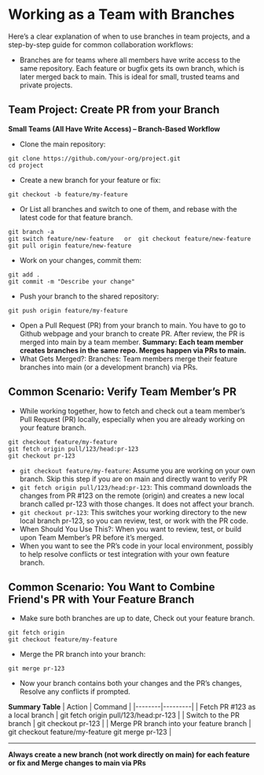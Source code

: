 # Working as a Team with Branches
Here’s a clear explanation of when to use branches in team projects, and a step-by-step guide for common collaboration workflows:

- Branches are for teams where all members have write access to the same repository. Each feature or bugfix gets its own branch, which is later merged back to main. This is ideal for small, trusted teams and private projects.

## Team Project: Create PR from your Branch
**Small Teams (All Have Write Access) – Branch-Based Workflow**
- Clone the main repository:
```
git clone https://github.com/your-org/project.git
cd project
```
- Create a new branch for your feature or fix:
```
git checkout -b feature/my-feature
```
- Or List all branches and switch to one of them, and rebase with the latest code for that feature branch.
```
git branch -a
git switch feature/new-feature   or  git checkout feature/new-feature  
git pull origin feature/new-feature
```
- Work on your changes, commit them:
```
git add .
git commit -m "Describe your change"
```
- Push your branch to the shared repository:
```
git push origin feature/my-feature
```
- Open a Pull Request (PR) from your branch to main. You have to go to Github webpage and your branch to create PR. After review, the PR is merged into main by a team member.
**Summary: Each team member creates branches in the same repo. Merges happen via PRs to main.**
- What Gets Merged?: Branches: Team members merge their feature branches into main (or a development branch) via PRs.

## Common Scenario: Verify Team Member’s PR
- While working together, how to fetch and check out a team member’s Pull Request (PR) locally, especially when you are already working on your feature branch.
```
git checkout feature/my-feature
git fetch origin pull/123/head:pr-123
git checkout pr-123
```
- `git checkout feature/my-feature`: Assume you are working on your own branch. Skip this step if you are on main and directly want to verify PR
- `git fetch origin pull/123/head:pr-123`: This command downloads the changes from PR #123 on the remote (origin) and creates a new local branch called pr-123 with those changes. It does not affect your branch.
- `git checkout pr-123`: This switches your working directory to the new local branch pr-123, so you can review, test, or work with the PR code.
- When Should You Use This?: When you want to review, test, or build upon Team Member’s PR before it’s merged.
- When you want to see the PR’s code in your local environment, possibly to help resolve conflicts or test integration with your own feature branch.


## Common Scenario: You Want to Combine Friend's PR with Your Feature Branch
- Make sure both branches are up to date, Check out your feature branch.
```
git fetch origin
git checkout feature/my-feature
```
- Merge the PR branch into your branch:
```
git merge pr-123
```
- Now your branch contains both your changes and the PR’s changes, Resolve any conflicts if prompted.

**Summary Table**
| Action | Command |
|--------|---------|
| Fetch PR #123 as a local branch | git fetch origin pull/123/head:pr-123 | 
| Switch to the PR branch | git checkout pr-123 |
| Merge PR branch into your feature branch	| git checkout feature/my-feature git merge pr-123 |

---
**Always create a new branch (not work directly on main) for each feature or fix and Merge changes to main via PRs**